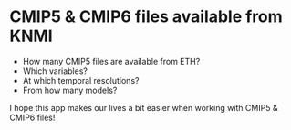 # CMIP5 & CMIP6 files available from KNMI
- How many CMIP5 files are available from ETH? 
- Which variables? 
- At which temporal resolutions? 
- From how many models? 

I hope this app makes our lives a bit easier when working with CMIP5 & CMIP6 files!
